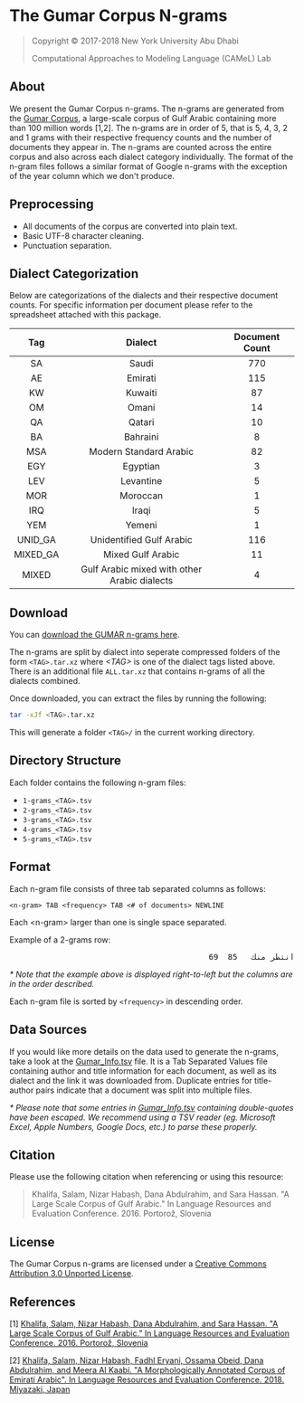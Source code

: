 # The Gumar Corpus N-grams

> Copyright © 2017-2018 New York University Abu Dhabi
>
> Computational Approaches to Modeling Language (CAMeL) Lab

## About

We present the Gumar Corpus n-grams.
The n-grams are generated from the
[Gumar Corpus](https://camel.abudhabi.nyu.edu/gumar/), a large-scale corpus of
Gulf Arabic containing more than 100 million words [1,2].
The n-grams are in order of 5, that is 5, 4, 3, 2 and 1 grams with their
respective frequency counts and the number of documents they appear in.
The n-grams are counted across the entire corpus and also across each dialect
category individually.
The format of the n-gram files follows a similar format of Google n-grams with
the exception of the year column which we don't produce.

## Preprocessing

* All documents of the corpus are converted into plain text.
* Basic UTF-8 character cleaning.
* Punctuation separation.

## Dialect Categorization

Below are categorizations of the dialects and their respective document counts.
For specific information per document please refer to the spreadsheet attached
with this package.

| Tag      | Dialect                                      | Document Count |
|:--------:|:--------------------------------------------:|:--------------:|
| SA       | Saudi                                        | 770            |
| AE       | Emirati                                      | 115            |
| KW       | Kuwaiti                                      | 87             |
| OM       | Omani                                        | 14             |
| QA       | Qatari                                       | 10             |
| BA       | Bahraini                                     | 8              |
| MSA      | Modern Standard Arabic                       | 82             |
| EGY      | Egyptian                                     | 3              |
| LEV      | Levantine                                    | 5              |
| MOR      | Moroccan                                     | 1              |
| IRQ      | Iraqi                                        | 5              |
| YEM      | Yemeni                                       | 1              |
| UNID_GA  | Unidentified Gulf Arabic                     | 116            |
| MIXED_GA | Mixed Gulf Arabic                            | 11             |
| MIXED    | Gulf Arabic mixed with other Arabic dialects | 4              |

## Download

You can
[download the GUMAR n-grams here](https://github.com/CAMeL-Lab/Gumar-Ngrams/releases).

The n-grams are split by dialect into seperate compressed folders of the form
`<TAG>.tar.xz` where *\<TAG>* is one of the dialect tags listed above.
There is an additional file `ALL.tar.xz` that contains n-grams of all the
dialects combined.

Once downloaded, you can extract the files by running the following:

```bash
tar -xJf <TAG>.tar.xz
```

This will generate a folder `<TAG>/` in the current working directory.

## Directory Structure

Each folder contains the following n-gram files:

* `1-grams_<TAG>.tsv`
* `2-grams_<TAG>.tsv`
* `3-grams_<TAG>.tsv`
* `4-grams_<TAG>.tsv`
* `5-grams_<TAG>.tsv`

## Format

Each n-gram file consists of three tab separated columns as follows:

    <n-gram> TAB <frequency> TAB <# of documents> NEWLINE

Each \<n-gram> larger than one is single space separated.

Example of a 2-grams row:

<pre dir="rtl">
انتظر منك	85	69
</pre>

*\* Note that the example above is displayed right-to-left but the columns are
in the order described.*

Each n-gram file is sorted by `<frequency>` in descending order.

## Data Sources

If you would like more details on the data used to generate the n-grams,
take a look at the [Gumar_Info.tsv](./Gumar_Info.tsv) file.
It is a Tab Separated Values file containing author and title
information for each document, as well as its dialect and the link it was
downloaded from. Duplicate entries for title-author pairs indicate that a
document was split into multiple files.

*\* Please note that some entries in [Gumar_Info.tsv](./Gumar_Info.tsv)
containing double-quotes have been escaped. We recommend using a TSV reader
(eg. Microsoft Excel, Apple Numbers, Google Docs, etc.) to parse these
properly.*

## Citation

Please use the following citation when referencing or using this resource:

> Khalifa, Salam, Nizar Habash, Dana Abdulrahim, and Sara Hassan.
> "A Large Scale Corpus of Gulf Arabic." In Language Resources and Evaluation
> Conference. 2016. Portorož, Slovenia

## License

The Gumar Corpus n-grams are licensed under a
[Creative Commons Attribution 3.0 Unported License](http://creativecommons.org/licenses/by/3.0/).

## References

[1] [Khalifa, Salam, Nizar Habash, Dana Abdulrahim, and Sara Hassan. "A Large Scale Corpus of Gulf Arabic." In Language Resources and Evaluation Conference. 2016. Portorož, Slovenia](http://www.lrec-conf.org/proceedings/lrec2016/pdf/823_Paper.pdf)

[2] [Khalifa, Salam, Nizar Habash, Fadhl Eryani, Ossama Obeid, Dana Abdulrahim, and Meera Al Kaabi. "A Morphologically Annotated Corpus of Emirati Arabic". In Language Resources and Evaluation Conference. 2018. Miyazaki, Japan](http://www.lrec-conf.org/proceedings/lrec2018/pdf/529.pdf)
